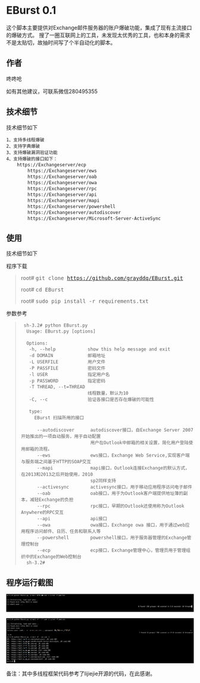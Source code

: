 # EBurst 0.1

这个脚本主要提供对Exchange邮件服务器的账户爆破功能，集成了现有主流接口的爆破方式。
搜了一圈互联网上的工具，未发现太优秀的工具，也和本身的需求不是太贴切，故抽时间写了个半自动化的脚本。

## 作者 ##

咚咚呛 

如有其他建议，可联系微信280495355

## 技术细节 ##
技术细节如下

	1、支持多线程爆破
	2、支持字典爆破
	3、支持爆破漏洞验证功能
	4、支持爆破的接口如下：
	    https://Exchangeserver/ecp
            https://Exchangeserver/ews
            https://Exchangeserver/oab
            https://Exchangeserver/owa
            https://Exchangeserver/rpc
            https://Exchangeserver/api
            https://Exchangeserver/mapi
            https://Exchangeserver/powershell
	        https://Exchangeserver/autodiscover
	        https://Exchangeserver/Microsoft-Server-ActiveSync
	    
    

## 使用 ##
技术细节如下

程序下载

> root# <kbd>git clone https://github.com/grayddq/EBurst.git</kbd>
>
> root# <kbd>cd EBurst</kbd>
>
> root# <kbd>sudo pip install -r requirements.txt</kbd>

参数参考

>      sh-3.2# python EBurst.py
>       Usage: EBurst.py [options]
>       
>       Options:
>        -h, --help            show this help message and exit
>        -d DOMAIN             邮箱地址
>        -L USERFILE           用户文件
>        -P PASSFILE           密码文件
>        -l USER               指定用户名
>        -p PASSWORD           指定密码
>        -T THREAD, --t=THREAD
>                              线程数量，默认为10
>        -C, --c               验证各接口是否存在爆破的可能性
>      
>        type:
>          EBurst 扫描所用的接口
>       
>           --autodiscover      autodiscover接口，自Exchange Server 2007开始推出的一项自动服务，用于自动配置
>                               用户在Outlook中邮箱的相关设置，简化用户登陆使用邮箱的流程。
>           --ews               ews接口，Exchange Web Service,实现客户端与服务端之间基于HTTP的SOAP交互
>           --mapi              mapi接口，Outlook连接Exchange的默认方式，在2013和2013之后开始使用，2010
>                               sp2同样支持
>           --activesync        activesync接口，用于移动应用程序访问电子邮件
>           --oab               oab接口，用于为Outlook客户端提供地址簿的副本，减轻Exchange的负担
>           --rpc               rpc接口，早期的Outlook还使用称为Outlook Anywhere的RPC交互
>           --api               api接口
>           --owa               owa接口，Exchange owa 接口，用于通过web应用程序访问邮件、日历、任务和联系人等
>           --powershell        powershell接口，用于服务器管理的Exchange管理控制台
>           --ecp               ecp接口，Exchange管理中心，管理员用于管理组织中的Exchange的Web控制台
>       sh-3.2#




## 程序运行截图 ##

![Screenshot](pic/111.png)

![Screenshot](pic/222.png)


备注：其中多线程框架代码参考了lijiejie开源的代码，在此感谢。